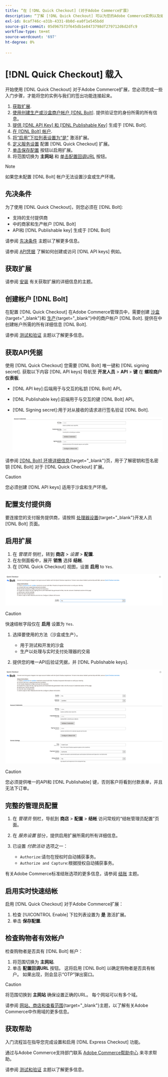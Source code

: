 ```yaml
---
title: “在 [!DNL Quick Checkout] (对于Adobe Commerce扩展)
description: “了解 [!DNL Quick Checkout] 可以为您的Adobe Commerce实例以及如何成功载入和设置扩展。”
exl-id: 8caf746c-e31b-4331-8b0d-ea0f1e545bdd
source-git-commit: 05d967573f645db1e8473798df279712d6d2dfc9
workflow-type: tm+mt
source-wordcount: '697'
ht-degree: 0%

---
```


# [!DNL Quick Checkout] 载入

开始使用 [!DNL Quick Checkout] 对于Adobe Commerce扩展，您必须完成一些入门步骤，才能将您的实例与我们的签出功能连接起来。

1. [获取扩展](#get-extension).
1. [使用创建生产或沙盒商户帐户 [!DNL Bolt]](#create-account-with-bolt). 提供验证您的身份所需的所有信息。
1. [提供 [!DNL API Key] 和 [!DNL Publishable Key]](#obtain-api-credentials) 生成于 [!DNL Bolt].
1. [在 [!DNL Bolt] 帐户](#configure-payment-providers).
1. [将“启用”下拉列表设置为“是”](#enable-extension) 激活扩展。
1. [定义服务设置](#complete-admin-configuration) 配置 [!DNL Quick Checkout] 扩展。
1. [单击保存配置](#enable-live-quick-checkout) 按钮以启用扩展。
1. 将范围切换为 **主网站** 和 [单击配置回调URL](#check-shopper-valid-account) 按钮。

>[!NOTE]
>
> 如果您未配置 [!DNL Bolt] 帐户无法设置沙盒或生产环境。

## 先决条件

为了使用 [!DNL Quick Checkout]，则您必须在 [!DNL Bolt]:

- 支持的支付提供商
- 中的商家和生产帐户 [!DNL Bolt]
- API和 [!DNL Publishable key] 生成于 [!DNL Bolt]

请参阅 [先决条件](../quick-checkout/prerequisites.md) 主题以了解更多信息。

请参阅 [API凭据](#obtain-api-credentials) 了解如何创建或访问 [!DNL API keys] 例如。

## 获取扩展

请参阅 [安装](../quick-checkout/install.md) 有关获取扩展的详细信息的主题。

## 创建帐户 [!DNL Bolt]

在配置 [!DNL Quick Checkout] 在Adobe Commerce管理员中，需要创建 [沙盒](https://merchant-sandbox.bolt.com/register){target=&quot;_blank&quot;}和 [生产](https://merchant.bolt.com/register){target=&quot;_blank&quot;}中的商户帐户 [!DNL Bolt]. 提供在中创建帐户所需的所有详细信息 [!DNL Bolt].

请参阅 [测试和验证](../quick-checkout/testing.md) 主题以了解更多信息。

## 获取API凭据

使用 [!DNL Quick Checkout] 您需要 [!DNL Bolt] 唯一键和 [!DNL signing secret]. 获取以下内容 [!DNL API keys] 导航至 **开发人员** > **API** > **键** 在 **螺栓商户仪表板**.

- [!DNL API key]:后端用于与交互的私钥 [!DNL Bolt] API。
- [!DNL Publishable key]:前端用于与交互的键 [!DNL Bolt] API。
- [!DNL Signing secret]:用于对从接收的请求进行签名验证 [!DNL Bolt].

   ![快速结帐](assets/account-credentials.png)

请参阅 [[!DNL Bolt] 环境详细信息](https://help.bolt.com/developers/references/environment-details/#about-keys){target=&quot;_blank&quot;}页，用于了解密钥和签名密钥 [!DNL Bolt] 对于 [!DNL Quick Checkout] 扩展。

>[!CAUTION]
>
> 您必须创建 [!DNL API keys] 适用于沙盒和生产环境。

## 配置支付提供商

要连接您的支付服务提供商，请按照 [处理器设置](https://help.bolt.com/integrations/adobe-quick-checkout/set-up/){target=&quot;_blank&quot;}开发人员 [!DNL Bolt] 页面。

## 启用扩展

1. 在 _管理员_ 侧栏，转到 **商店** > _设置_ > **配置**.
1. 在左侧面板中，展开 **销售** 选择 **结帐**.
1. 在 [!DNL Quick Checkout] 视图，设置 **启用** to `Yes`.

![快速结帐](assets/quick-checkout-view-no-enable.png)

>[!CAUTION]
>
> 快速结帐字段仅在 **启用** 设置为 `Yes`.

1. 选择要使用的方法（沙盒或生产）。

   - 用于测试和开发的沙盒
   - 生产以处理与实时支付处理器的交易

1. 提供您的唯一API后验证凭据，并 [!DNL Publishable keys].

![快速结帐](assets/quick-checkout-main-view.png)

>[!CAUTION]
>
> 您必须提供唯一的API和 [!DNL Publishable] 键，否则客户将看到付款表单，并且无法下订单。

## 完整的管理员配置

1. 在 _管理员_ 侧栏，导航到 **商店** > **配置** > **结帐** 访问常规的“结帐管理员配置”页面。
1. 在 _服务设置_ 部分，提供启用扩展所需的所有详细信息。
1. 已设置 _付款活动_ 选项之一：

   - `Authorize`:请勿在授权时自动捕获事务。
   - `Authorize and Capture`:根据授权自动捕获事务。

有关Adobe Commerce标准结账选项的更多信息，请参阅 [结账](https://docs.magento.com/user-guide/configuration/sales/checkout.html) 主题。

## 启用实时快速结帐

启用 [!DNL Quick Checkout] 对于Adobe Commerce扩展：

1. 检查 [!UICONTROL Enable] 下拉列表设置为 **是** 激活扩展。
1. 单击 **保存配置**.

## 检查购物者有效帐户

检查购物者是否具有 [!DNL Bolt] 帐户：

1. 将范围切换为 **主网站**.
1. 单击 **配置回调URL** 按钮。 这将启用 [!DNL Bolt] 以确定购物者是否具有帐户。 如果出现，则会显示“OTP”弹出窗口。

>[!CAUTION]
>
> 将范围切换到 **主网站** 确保设置正确的URL。 每个网站可以有多个域。

请参阅 [网站、商店和查看范围](https://experienceleague.adobe.com/docs/commerce-admin/start/setup/websites-stores-views.html#scope-settings){target=&quot;_blank&quot;}主题，以了解有关Adobe Commerce中作用域的更多信息。

## 获取帮助

入门流程旨在指导您完成设置和启用 [!DNL Express Checkout] 功能。

通过与Adobe Commerce支持部门联系 [Adobe Commerce帮助中心](https://support.magento.com/hc/en-us/articles/360000913794-Adobe-Commerce-Help-Center-User-Guide) 来寻求帮助。

请参阅 [测试和验证](../quick-checkout/testing.md) 主题以了解更多信息。
